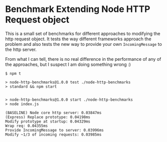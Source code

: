 # Benchmark Extending Node HTTP Request object

This is a small set of benchmarks for different approaches to modifying the http request object.  It tests the way different
frameworks approach the problem and also tests the new way to provide your own `IncomingMessage` to the http server.

From what I can tell, there is no real difference in the performance of any of the approaches, but I suspect I am doing something wrong :)

```
$ npm t

> node-http-benchmarks@1.0.0 test ./node-http-benchmarks
> standard && npm start


> node-http-benchmarks@1.0.0 start ./node-http-benchmarks
> node index.js

(BASELINE) Node core http server: 0.03847ms
(Express) Replace prototype: 0.04198ms
Modify prototype at startup: 0.04329ms
Wrap req: 0.04355ms
Provide IncomingMessage to server: 0.03996ms
Modify ~1/3 of incoming requests: 0.03985ms

```
